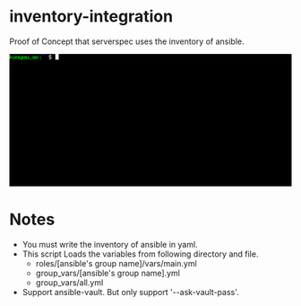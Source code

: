 # inventory-integration

Proof of Concept that serverspec uses the inventory of ansible.

![tty](tty.gif)

# Notes

- You must write the inventory of ansible in yaml.
- This script Loads the variables from following directory and file. 
    - roles/[ansible's group name]/vars/main.yml
    - group_vars/[ansible's group name].yml
    - group_vars/all.yml
- Support ansible-vault. But only support '--ask-vault-pass'. 
